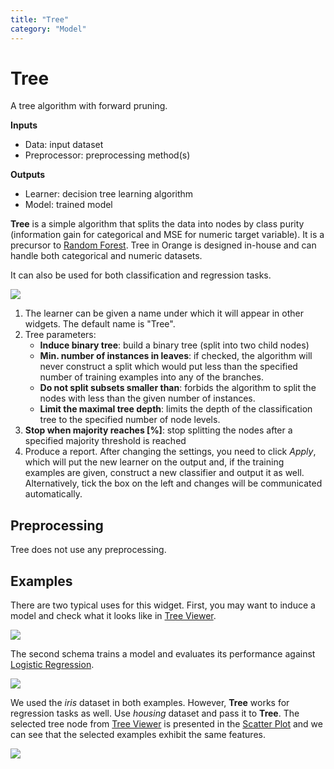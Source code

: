```yaml
---
title: "Tree"
category: "Model"
---
```

Tree
====

A tree algorithm with forward pruning.

**Inputs**

- Data: input dataset
- Preprocessor: preprocessing method(s)

**Outputs**

- Learner: decision tree learning algorithm
- Model: trained model

**Tree** is a simple algorithm that splits the data into nodes by class purity (information gain for categorical and MSE for numeric target variable). It is a precursor to [Random Forest](../../model/randomforest/). Tree in Orange is designed in-house and can handle both categorical and numeric datasets.

It can also be used for both classification and regression tasks.

![](../images/Tree-stamped.png)

1. The learner can be given a name under which it will appear in other widgets. The default name is "Tree".
2. Tree parameters:
   - **Induce binary tree**: build a binary tree (split into two child nodes)
   - **Min. number of instances in leaves**: if checked, the algorithm will never construct a split which would put less than the specified number of training examples into any of the branches.
   - **Do not split subsets smaller than**: forbids the algorithm to split the nodes with less than the given number of instances.
   - **Limit the maximal tree depth**: limits the depth of the classification tree to the specified number of node levels.
3. **Stop when majority reaches [%]**: stop splitting the nodes after a specified majority threshold is reached
4. Produce a report. After changing the settings, you need to click *Apply*, which will put the new learner on the output and, if the training examples are given, construct a new classifier and output it as well. Alternatively, tick the box on the left and changes will be communicated automatically.

Preprocessing
-------------

Tree does not use any preprocessing.

Examples
--------

There are two typical uses for this widget. First, you may want to induce a model and check what it looks like in [Tree Viewer](../../visualize/treeviewer/).

![](../images/Tree-classification-visualize.png)

The second schema trains a model and evaluates its performance against [Logistic Regression](../../model/logisticregression/).

![](../images/Tree-classification-model.png)

We used the *iris* dataset in both examples. However, **Tree** works for regression tasks as well. Use *housing* dataset and pass it to **Tree**. The selected tree node from [Tree Viewer](../../visualize/treeviewer/) is presented in the [Scatter Plot](../../visualize/scatterplot/) and we can see that the selected examples exhibit the same features.

![](../images/Tree-regression-subset.png)
